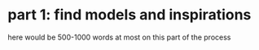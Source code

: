 # part 1: find models and inspirations

here would be 500-1000 words at most on this part of the process